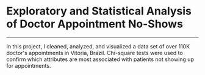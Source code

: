 # Exploratory and Statistical Analysis of Doctor Appointment No-Shows
***

In this project, I cleaned, analyzed, and visualized a data set of over 110K doctor's appointments in Vitória, Brazil.  Chi-square tests were used to confirm which attributes are most associated with patients not showing up for appointments.
